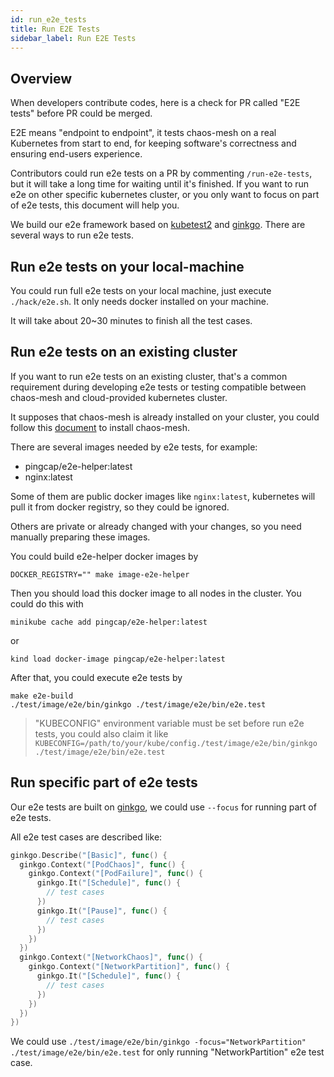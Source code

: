 ```yaml
---
id: run_e2e_tests
title: Run E2E Tests
sidebar_label: Run E2E Tests
---
```


## Overview

When developers contribute codes, here is a check for PR called "E2E tests" before PR could be merged.

E2E means "endpoint to endpoint", it tests chaos-mesh on a real Kubernetes from start to end, for keeping software's correctness and ensuring end-users experience.

Contributors could run e2e tests on a PR by commenting `/run-e2e-tests`, but it will take a long time for waiting until it's finished. If you want to run e2e on other specific kubernetes cluster, or you only want to focus on part of e2e tests, this document will help you.

We build our e2e framework based on [kubetest2](https://github.com/kubernetes-sigs/kubetest2) and [ginkgo](https://onsi.github.io/ginkgo/). There are several ways to run e2e tests.

## Run e2e tests on your local-machine

You could run full e2e tests on your local machine, just execute `./hack/e2e.sh`. It only needs docker installed on your machine.

It will take about 20~30 minutes to finish all the test cases.

## Run e2e tests on an existing cluster

If you want to run e2e tests on an existing cluster, that's a common requirement during developing e2e tests or testing compatible between chaos-mesh and cloud-provided kubernetes cluster.

It supposes that chaos-mesh is already installed on your cluster, you could follow this [document](https://chaos-mesh.org/docs/user_guides/installation) to install chaos-mesh.

There are several images needed by e2e tests, for example:

- pingcap/e2e-helper:latest
- nginx:latest

Some of them are public docker images like `nginx:latest`, kubernetes will pull it from docker registry, so they could be ignored.

Others are private or already changed with your changes, so you need manually preparing these images.

You could build e2e-helper docker images by

```shell
DOCKER_REGISTRY="" make image-e2e-helper
```

Then you should load this docker image to all nodes in the cluster. You could do this with

```shell
minikube cache add pingcap/e2e-helper:latest
```

or

```shell
kind load docker-image pingcap/e2e-helper:latest
```

After that, you could execute e2e tests by

```shell
make e2e-build
./test/image/e2e/bin/ginkgo ./test/image/e2e/bin/e2e.test
```

> "KUBECONFIG" environment variable must be set before run e2e tests, you could also claim it like `KUBECONFIG=/path/to/your/kube/config./test/image/e2e/bin/ginkgo ./test/image/e2e/bin/e2e.test`

## Run specific part of e2e tests

Our e2e tests are built on [ginkgo](https://onsi.github.io/ginkgo/), we could use `--focus` for running part of e2e tests.

All e2e test cases are described like:

```go
ginkgo.Describe("[Basic]", func() {
  ginkgo.Context("[PodChaos]", func() {
    ginkgo.Context("[PodFailure]", func() {
      ginkgo.It("[Schedule]", func() {
        // test cases
      })
      ginkgo.It("[Pause]", func() {
        // test cases
      })
    })
  })
  ginkgo.Context("[NetworkChaos]", func() {
    ginkgo.Context("[NetworkPartition]", func() {
      ginkgo.It("[Schedule]", func() {
        // test cases
      })
    })
  })
})
```

We could use `./test/image/e2e/bin/ginkgo -focus="NetworkPartition" ./test/image/e2e/bin/e2e.test` for only running "NetworkPartition" e2e test case.
